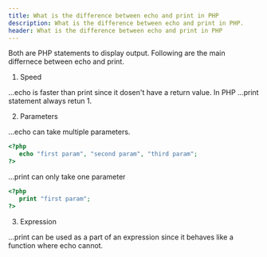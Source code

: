 ```yaml
---
title: What is the difference between echo and print in PHP
description: What is the difference between echo and print in PHP.
header: What is the difference between echo and print in PHP
---
```

Both are PHP statements to display output. Following are the main
differnece between echo and print.

1. Speed

...echo is faster than print since it dosen't have a return value. In PHP
...print statement always retun 1.

2. Parameters

...echo can take multiple parameters.


```php
<?php 
   echo "first param", "second param", "third param";
?>
```

...print can only take one parameter


```php
<?php 
   print "first param";
?>
```

3. Expression

...print can be used as a part of an expression since it behaves like a function where echo cannot.
